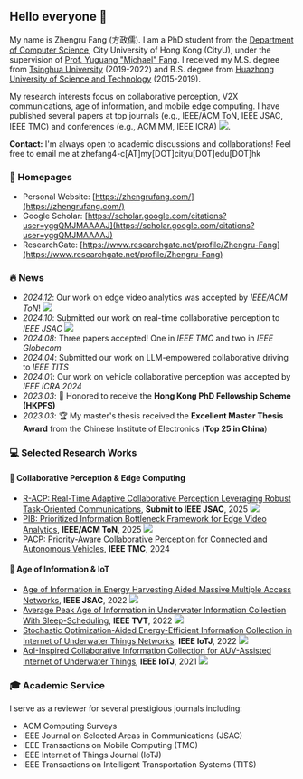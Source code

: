 ## Hello everyone 👋

My name is Zhengru Fang (方政儒). I am a PhD student from the [Department of Computer Science](https://www.cs.cityu.edu.hk/), City University of Hong Kong (CityU), under the supervision of [Prof. Yuguang "Michael" Fang](https://www.cs.cityu.edu.hk/~yugufang/). I received my M.S. degree from [Tsinghua University](https://www.ee.tsinghua.edu.cn/) (2019-2022) and B.S. degree from [Huazhong University of Science and Technology](https://www.hust.edu.cn/) (2015-2019).

My research interests focus on collaborative perception, V2X communications, age of information, and mobile edge computing. I have published several papers at top journals (e.g., IEEE/ACM ToN, IEEE JSAC, IEEE TMC) and conferences (e.g., ACM MM, IEEE ICRA) <a href='https://scholar.google.com/citations?user=yggQMJMAAAAJ'><img src="https://img.shields.io/endpoint?url=https%3A%2F%2Fraw.githubusercontent.com%2Ffangzr%2Fgoogle-scholar-stats%2Fmain%2Fgs_data_shieldsio.json&logo=googlescholar&logoColor=blue&labelColor=f6f6f6&color=9cf&style=flat"></a>.

**Contact:** I'm always open to academic discussions and collaborations! Feel free to email me at zhefang4-c[AT]my[DOT]cityu[DOT]edu[DOT]hk

### 📎 Homepages
- Personal Website: [https://zhengrufang.com/](https://zhengrufang.com/)
- Google Scholar: [https://scholar.google.com/citations?user=yggQMJMAAAAJ](https://scholar.google.com/citations?user=yggQMJMAAAAJ) 
- ResearchGate: [https://www.researchgate.net/profile/Zhengru-Fang](https://www.researchgate.net/profile/Zhengru-Fang)

### 🔥 News
- *2024.12*: Our work on edge video analytics was accepted by *IEEE/ACM ToN*! [![](https://img.shields.io/github/stars/fangzr/PIB-Prioritized-Information-Bottleneck-Framework?style=social&label=Star)](https://github.com/fangzr/PIB-Prioritized-Information-Bottleneck-Framework/)
- *2024.10*: Submitted our work on real-time collaborative perception to *IEEE JSAC* [![](https://img.shields.io/github/stars/fangzr/R-ACP?style=social&label=Star)](https://github.com/fangzr/R-ACP/)
- *2024.08*: Three papers accepted! One in *IEEE TMC* and two in *IEEE Globecom*
- *2024.04*: Submitted our work on LLM-empowered collaborative driving to *IEEE TITS*
- *2024.01*: Our work on vehicle collaborative perception was accepted by *IEEE ICRA 2024*
- *2023.03*: 🎉 Honored to receive the **Hong Kong PhD Fellowship Scheme (HKPFS)**
- *2023.03*: 🏆 My master's thesis received the **Excellent Master Thesis Award** from the Chinese Institute of Electronics (**Top 25 in China**)

### 💻 Selected Research Works

#### 🚗 Collaborative Perception & Edge Computing
- [R-ACP: Real-Time Adaptive Collaborative Perception Leveraging Robust Task-Oriented Communications](https://www.researchgate.net/publication/384698682_Robust_Task-Oriented_Communication_Framework_for_Real-Time_Collaborative_Vision_Perception), **Submit to IEEE JSAC**, 2025 [![](https://img.shields.io/github/stars/fangzr/R-ACP?style=social&label=Star)](https://github.com/fangzr/R-ACP/)
- [PIB: Prioritized Information Bottleneck Framework for Edge Video Analytics](https://github.com/fangzr/PIB-Prioritized-Information-Bottleneck-Framework), **IEEE/ACM ToN**, 2025 [![](https://img.shields.io/github/stars/fangzr/PIB-Prioritized-Information-Bottleneck-Framework?style=social&label=Star)](https://github.com/fangzr/PIB-Prioritized-Information-Bottleneck-Framework/)
- [PACP: Priority-Aware Collaborative Perception for Connected and Autonomous Vehicles](https://www.researchgate.net/publication/383297181_PACP_Priority-Aware_Collaborative_Perception_for_Connected_and_Autonomous_Vehicles), **IEEE TMC**, 2024

#### 📡 Age of Information & IoT
- [Age of Information in Energy Harvesting Aided Massive Multiple Access Networks](https://ieeexplore.ieee.org/document/9681851/), **IEEE JSAC**, 2022 [![](https://img.shields.io/github/stars/fangzr/AoI-NGMA?style=social&label=Star)](https://github.com/fangzr/AoI-NGMA/)
- [Average Peak Age of Information in Underwater Information Collection With Sleep-Scheduling](https://www.researchgate.net/publication/360698689_Average_Peak_Age_of_Information_in_Underwater_Information_Collection_with_Sleep-scheduling), **IEEE TVT**, 2022 [![](https://img.shields.io/github/stars/fangzr/PAoI-AQM?style=social&label=Star)](https://github.com/fangzr/PAoI-AQM/)
- [Stochastic Optimization-Aided Energy-Efficient Information Collection in Internet of Underwater Things Networks](https://ieeexplore.ieee.org/document/9451536/), **IEEE IoTJ**, 2022 [![](https://img.shields.io/github/stars/fangzr/Stochastic-Optimization-IoUT?style=social&label=Star)](https://github.com/fangzr/Stochastic-Optimization-IoUT/)
- [AoI-Inspired Collaborative Information Collection for AUV-Assisted Internet of Underwater Things](https://ieeexplore.ieee.org/document/9312959), **IEEE IoTJ**, 2021 [![](https://img.shields.io/github/stars/fangzr/AoI-Inspired-Collaborative-Information-Collection?style=social&label=Star)](https://github.com/fangzr/AoI-Inspired-Collaborative-Information-Collection/)

### 🎓 Academic Service
I serve as a reviewer for several prestigious journals including:
- ACM Computing Surveys
- IEEE Journal on Selected Areas in Communications (JSAC)
- IEEE Transactions on Mobile Computing (TMC)
- IEEE Internet of Things Journal (IoTJ)
- IEEE Transactions on Intelligent Transportation Systems (TITS)
